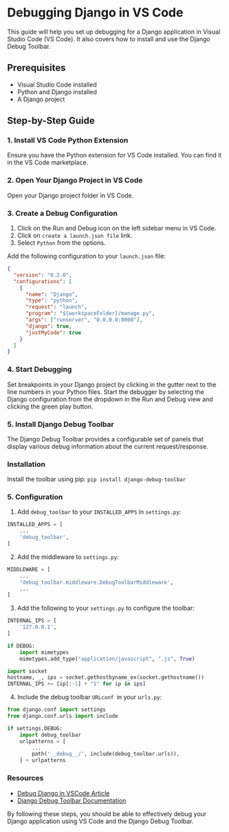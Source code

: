# Debugging Django in VS Code

This guide will help you set up debugging for a Django application in Visual Studio Code (VS Code). It also covers how to install and use the Django Debug Toolbar.

## Prerequisites

- Visual Studio Code installed
- Python and Django installed
- A Django project

## Step-by-Step Guide

### 1. Install VS Code Python Extension

Ensure you have the Python extension for VS Code installed. You can find it in the VS Code marketplace.

### 2. Open Your Django Project in VS Code

Open your Django project folder in VS Code.

### 3. Create a Debug Configuration

1. Click on the Run and Debug icon on the left sidebar menu in VS Code.
2. Click on `create a launch.json file` link.
3. Select `Python` from the options.

Add the following configuration to your `launch.json` file:

```json
{
  "version": "0.2.0",
  "configurations": [
    {
      "name": "Django",
      "type": "python",
      "request": "launch",
      "program": "${workspaceFolder}/manage.py",
      "args": ["runserver", "0.0.0.0:8000"],
      "django": true,
      "justMyCode": true
    }
  ]
}
```

### 4. Start Debugging

Set breakpoints in your Django project by clicking in the gutter next to the line numbers in your Python files.
Start the debugger by selecting the Django configuration from the dropdown in the Run and Debug view and clicking the green play button.

### 5. Install Django Debug Toolbar

The Django Debug Toolbar provides a configurable set of panels that display various debug information about the current request/response.

### Installation

Install the toolbar using pip:
`pip install django-debug-toolbar`

### 5. Configuration

1. Add `debug_toolbar` to your `INSTALLED_APPS` in `settings.py`:

```python
INSTALLED_APPS = [
    ...
    'debug_toolbar',
]
```

2. Add the middleware to `settings.py`:

```python
MIDDLEWARE = [
    ...
    'debug_toolbar.middleware.DebugToolbarMiddleware',
    ...
]

```

3. Add the following to your `settings.py` to configure the toolbar:

```python
INTERNAL_IPS = [
    '127.0.0.1',
]

if DEBUG:
    import mimetypes
    mimetypes.add_type("application/javascript", ".js", True)

import socket
hostname, _, ips = socket.gethostbyname_ex(socket.gethostname())
INTERNAL_IPS += [ip[:-1] + "1" for ip in ips]

```

4. Include the debug toolbar `URLconf `in your u`rls.py`:

```python
from django.conf import settings
from django.conf.urls import include

if settings.DEBUG:
    import debug_toolbar
    urlpatterns = [
        ...
        path('__debug__/', include(debug_toolbar.urls)),
    ] + urlpatterns

```

### Resources

- [Debug Django in VSCode Article](https://medium.com/django-unleashed/debug-django-in-vscode-cd9759e82618)
- [Django Debug Toolbar Documentation](https://django-debug-toolbar.readthedocs.io/en/latest/)

By following these steps, you should be able to effectively debug your Django application using VS Code and the Django Debug Toolbar.
